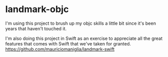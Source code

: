 # landmark-objc

I'm using this project to brush up my objc skills a little bit since it's been years that haven't touched it.

I'm also doing this project in Swift as an exercise to appreciate all the great features that comes with Swift that we've taken for granted.
https://github.com/mauriciomaniglia/landmark-swift
